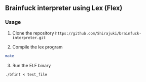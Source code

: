 ## Brainfuck interpreter using Lex (Flex)

### Usage
1. Clone the repository `https://github.com/Shirajuki/brainfuck-interpreter.git`

2. Compile the lex program
```sh
make
```

3. Run the ELF binary
```
./bfint < test_file
```
